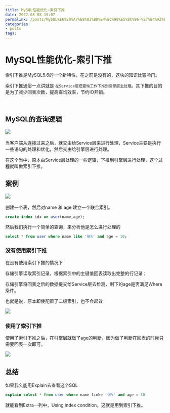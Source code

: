 ```yaml
---
title: MySQL性能优化-索引下推
date: 2022-08-08 15:07
permalink: /posts/MySQL%E6%80%A7%E8%83%BD%E4%BC%98%E5%8C%96-%E7%B4%A2%E5%BC%95%E4%B8%8B%E6%8E%A8
categories:
- posts
tags: 
---
```

# MySQL性能优化-索引下推

索引下推是MySQL5.6的一个新特性，在之前是没有的，这块的知识比较冷门。

索引下推通俗一点讲就是 `在Service层把查询工作下推到引擎层去处理`。其下推的目的是为了减少回表次数，提高查询效率，节约IO开销。

‍

## MySQL的查询逻辑

![](https://image.ztianzeng.com/uPic/20220808152254.png)​

当客户端从连接过来之后，就交由给Service层来进行处理，Service主要是执行一些语句的处理和优化，然后交由给引擎层进行处理。

在这个当中，原本由Service层处理的一些逻辑，下推到引擎层进行处理，这个过程就叫做索引下推。

## 案例

![](https://image.ztianzeng.com/uPic/20220808153434.png)​

创建一个表，然后对name 和 age 建立一个联合索引。

```sql
create index idx on user(name,age);
```

然后我们执行一个简单的查询，来分析他是怎么进行处理的

```sql
select * from user where name like '张%' and age = 10;
```

### 没有使用索引下推

在没有使用索引下推的情况下 

存储引擎读取索引记录，根据索引中的主键值回表读取出完整的行记录；

存储引擎将回表之后的数据提交给Service层去检测，剩下的age是否满足Where条件。

也就是说，原本即使配置了二级索引，也不会起效

![](https://image.ztianzeng.com/uPic/20220808154308.png)​

### 使用了索引下推

使用了索引下推之后，在引擎层就做了age的判断，因为做了判断在回表的时候只需要回表一次即可。

![](https://image.ztianzeng.com/uPic/20220808154457.png)​

## 总结

如果我么能用Explain去查看这个SQL

```sql
explain select * from user where name linke '张%' and age = 10
```

就能看到Extra一列中，Using index condition。这就是用到索引下推。

‍
